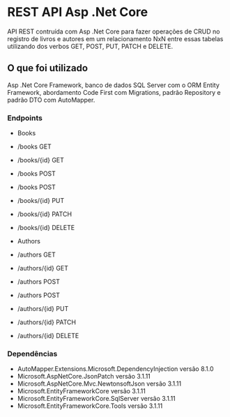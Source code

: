 # REST API Asp .Net Core
API REST contruída com Asp .Net Core para fazer operações de CRUD no registro de livros e autores em um relacionamento NxN entre essas tabelas utilizando dos verbos GET, POST, PUT, PATCH e DELETE.

## O que foi utilizado
Asp .Net Core Framework, banco de dados SQL Server com o ORM Entity Framework, abordamento Code First com Migrations, padrão Repository e padrão DTO com AutoMapper.

### Endpoints
* Books
 * /books GET
 * /books/{id} GET
 * /books POST
 * /books POST
 * /books/{id} PUT
 * /books/{id} PATCH
 * /books/{id} DELETE
 
* Authors
 * /authors GET
 * /authors/{id} GET
 * /authors POST
 * /authors POST
 * /authors/{id} PUT
 * /authors/{id} PATCH
 * /authors/{id} DELETE

### Dependências
* AutoMapper.Extensions.Microsoft.DependencyInjection versão 8.1.0
* Microsoft.AspNetCore.JsonPatch versão 3.1.11
* Microsoft.AspNetCore.Mvc.NewtonsoftJson versão 3.1.11
* Microsoft.EntityFrameworkCore versão 3.1.11
* Microsoft.EntityFrameworkCore.SqlServer versão 3.1.11
* Microsoft.EntityFrameworkCore.Tools versão 3.1.11
